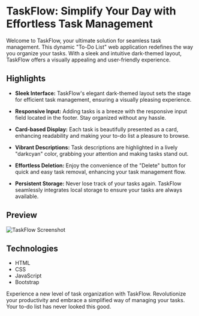 # TaskFlow: Simplify Your Day with Effortless Task Management

Welcome to TaskFlow, your ultimate solution for seamless task management. This dynamic "To-Do List" web application redefines the way you organize your tasks. With a sleek and intuitive dark-themed layout, TaskFlow offers a visually appealing and user-friendly experience.

## Highlights

- **Sleek Interface:** TaskFlow's elegant dark-themed layout sets the stage for efficient task management, ensuring a visually pleasing experience.

- **Responsive Input:** Adding tasks is a breeze with the responsive input field located in the footer. Stay organized without any hassle.

- **Card-based Display:** Each task is beautifully presented as a card, enhancing readability and making your to-do list a pleasure to browse.

- **Vibrant Descriptions:** Task descriptions are highlighted in a lively "darkcyan" color, grabbing your attention and making tasks stand out.

- **Effortless Deletion:** Enjoy the convenience of the "Delete" button for quick and easy task removal, enhancing your task management flow.

- **Persistent Storage:** Never lose track of your tasks again. TaskFlow seamlessly integrates local storage to ensure your tasks are always available.

## Preview

![TaskFlow Screenshot](https://github.com/Nikita06211/Todo-List/assets/120494269/c691d94e-6b5d-4958-9068-732b06fd6fa3)

## Technologies

- HTML
- CSS
- JavaScript
- Bootstrap

Experience a new level of task organization with TaskFlow. Revolutionize your productivity and embrace a simplified way of managing your tasks. Your to-do list has never looked this good.
